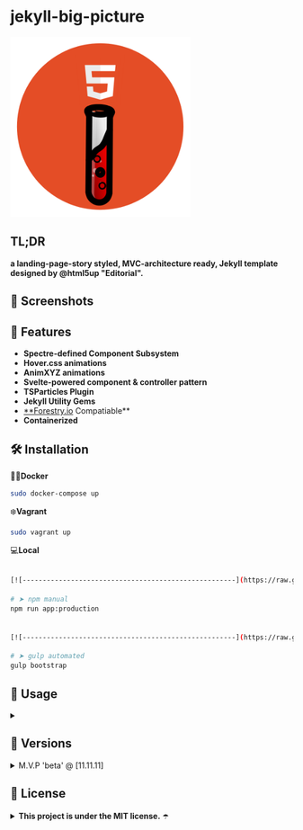 <!-- ⚠️ This README has been generated from the file(s) "SCHEMA.md" ⚠️--><h1>jekyll-big-picture</h1>
<img height="320px" width="320px" src="https://github.com/Jekyll5UP/jekyll-big-picture/blob/main/docs/logo.png"/>
<h2>TL;DR</h2>

**a landing-page-story styled, MVC-architecture ready, Jekyll template designed by @html5up "Editorial".**
<h2>📸 Screenshots</h2>
<h2>🥳 Features</h2>

- **Spectre-defined Component Subsystem**
- **Hover.css animations**
- **AnimXYZ animations**
- **Svelte-powered component & controller pattern**
- **TSParticles Plugin**
- **Jekyll Utility Gems**
- [**Forestry.io](http://Forestry.io) Compatiable**
- **Containerized**
<h2>🛠 Installation</h2>

🚣‍♂️**Docker**

```bash
sudo docker-compose up
```

❄️**Vagrant** 

```bash
sudo vagrant up
```

💻**Local**

```bash

[![-----------------------------------------------------](https://raw.githubusercontent.com/andreasbm/readme/master/assets/lines/colored.png)]#npm-manual

# ➤ npm manual
npm run app:production


[![-----------------------------------------------------](https://raw.githubusercontent.com/andreasbm/readme/master/assets/lines/colored.png)]#gulp-automated

# ➤ gulp automated
gulp bootstrap
```
<h2>🔨 Usage</h2>

<details>
 <summary><b></b></summary>
 </details>
<h2>📄 Versions</h2>

<details>
 <summary>M.V.P 'beta' @ [11.11.11]</summary>

 <ul>
  <li>Required Configuarations</li>
  <li>Basic Optimizations</li>
 </ul>
 </details>
<h2>📜 License</h2>

<details>
 <summary><b>This project is under the MIT license.</b> ☂️</summary>
    <code>
    Copyright c 2021 Jffrydsr.tech
    
    Permission is hereby granted, free of charge, to any person obtaining a copy
    
    of this software and associated documentation files (the "Software"), to deal
    
    in the Software without restriction, including without limitation the rights
    
    to use, copy, modify, merge, publish, distribute, sublicense, and/or sell
    
    copies of the Software, and to permit persons to whom the Software is
    
    furnished to do so, subject to the following conditions:
    
    The above copyright notice and this permission notice shall be included in all
    
    copies or substantial portions of the Software.
    
    THE SOFTWARE IS PROVIDED "AS IS", WITHOUT WARRANTY OF ANY KIND, EXPRESS OR
    
    IMPLIED, INCLUDING BUT NOT LIMITED TO THE WARRANTIES OF MERCHANTABILITY,
    
    FITNESS FOR A PARTICULAR PURPOSE AND NONINFRINGEMENT. IN NO EVENT SHALL THE
    
    AUTHORS OR COPYRIGHT HOLDERS BE LIABLE FOR ANY CLAIM, DAMAGES OR OTHER
    
    LIABILITY, WHETHER IN AN ACTION OF CONTRACT, TORT OR OTHERWISE, ARISING FROM,
    
    OUT OF OR IN CONNECTION WITH THE SOFTWARE OR THE USE OR OTHER DEALINGS IN THE
    
    SOFTWARE.
   </code>
</details>